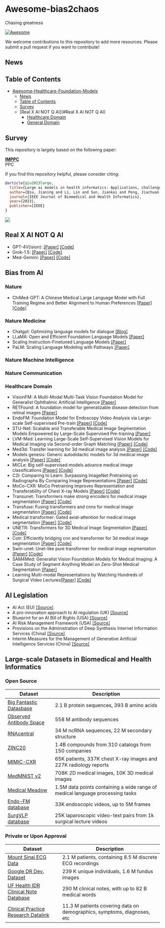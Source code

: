 # Awesome-bias2chaos
Chasing greatness



[![Awesome](https://awesome.re/badge.svg)](https://awesome.re)


We welcome contributions to this repository to add more resources. Please submit a pull request if you want to contribute!

## News


## Table of Contents

- [Awesome-Healthcare-Foundation-Models](#awesome-healthcare-foundation-models)
  - [News](#news)
  - [Table of Contents](#table-of-contents)
  - [Survey](#survey)
  - [Real X AI NOT Q AI](#Real X AI NOT Q AI)
    - [Healthcare Domain](#healthcare-domain)
    - [General Domain](#general-domain)

## Survey

This repository is largely based on the following paper:

**[IMPPC](https://ieeexplore.ieee.org/document/10261199)**
<br />
PPC
<br />

If you find this repository helpful, please consider citing:

```bibtex
@article{qiu2023large,
  title={Large ai models in health informatics: Applications, challenges, and the future},
  author={Qiu, Jianing and Li, Lin and Sun, Jiankai and Peng, Jiachuan and Shi, Peilun and Zhang, Ruiyang and Dong, Yinzhao and Lam, Kyle and Lo, Frank P-W and Xiao, Bo and others},
  journal={IEEE Journal of Biomedical and Health Informatics},
  year={2023},
  publisher={IEEE}
}
```

![](LAM_key_feature_summary.png)

## Real X AI NOT Q AI
- GPT-4V(ision): [[Paper]](https://cdn.openai.com/papers/GPTV_System_Card.pdf) [[Code]](https://openai.com/gpt-4)
- Grok-1.5: [[Paper]](https://x.ai/blog/grok-1.5) [[Code]](https://x.ai/blog/grok-1.5)
- Med-Gemini: [[Paper]](https://arxiv.org/pdf/2404.18416) [[Code]](--)

## Bias from AI 

### Nature 

- ChiMed-GPT: A Chinese Medical Large Language Model with Full
Training Regime and Better Alignment to Human Preferences [[Paper]](https://arxiv.org/pdf/2311.06025.pdf) [[Code]](https://github.com/synlp/ChiMed-GPT)


### Nature Medicine

- Chatgpt: Optimizing language models for dialogue [[Blog]](https://openai.com/blog/chatgpt/)
- LLaMA: Open and Efficient Foundation Language Models [[Paper]](https://arxiv.org/pdf/2302.13971.pdf)
- Scaling Instruction-Finetuned Language Models [[Paper]](https://arxiv.org/pdf/2210.11416.pdf)
- PaLM: Scaling Language Modeling with Pathways [[Paper]](https://arxiv.org/pdf/2204.02311.pdf)


### Nature Machine Intelligence


### Nature Communication


### Healthcare Domain

- VisionFM: A Multi-Modal Multi-Task Vision Foundation Model for Generalist Ophthalmic Artificial Intelligence [[Paper]](https://arxiv.org/abs/2310.04992)
- RETFound: A foundation model for generalizable disease detection from retinal images [[Paper]](https://www.nature.com/articles/s41586-023-06555-x)
- EndoFM: Foundation Model for Endoscopy Video Analysis via Large-scale Self-supervised Pre-train [[Paper]](https://arxiv.org/abs/2306.16741) [[Code]](https://github.com/med-air/Endo-FM)
- STU-Net: Scalable and Transferable Medical Image Segmentation Models Empowered by Large-Scale Supervised Pre-training [[Paper]](https://arxiv.org/abs/2304.06716)
- LVM-Med: Learning Large-Scale Self-Supervised Vision Models for Medical Imaging via Second-order Graph Matching [[Paper]](https://arxiv.org/abs/2306.11925) [[Code]](https://github.com/duyhominhnguyen/LVM-Med)
- Med3d: Transfer learning for 3d medical image analysis [[Paper]](https://arxiv.org/abs/1904.00625) [[Code]](https://github.com/Tencent/MedicalNet)
- Models genesis: Generic autodidactic models for 3d medical image analysis [[Paper]](https://arxiv.org/abs/1908.06912) [[Code]](https://github.com/MrGiovanni/ModelsGenesis)
- MICLe: Big self-supervised models advance medical image classifications [[Paper]](https://arxiv.org/abs/2101.05224) [[Code]](https://github.com/rjrobben/MICLe_pytorch)
- C2l: Comparing to Learn: Surpassing ImageNet Pretraining on Radiographs By Comparing Image Representations [[Paper]](https://arxiv.org/abs/2007.07423) [[Code]](https://github.com/funnyzhou/C2L_MICCAI2020)
- MoCo-CXR: MoCo Pretraining Improves Representation and Transferability of Chest X-ray Models [[Paper]](https://arxiv.org/abs/2010.05352) [[Code]](https://github.com/stanfordmlgroup/MoCo-CXR)
- Transunet: Transformers make strong encoders for medical image segmentation [[Paper]](https://arxiv.org/abs/2102.04306) [[Code]](https://github.com/Beckschen/TransUNet)
- Transfuse: Fusing transformers and cnns for medical image segmentation [[Paper]](https://arxiv.org/abs/2102.08005) [[Code]](https://github.com/Rayicer/TransFuse)
- Medical transformer: Gated axial-attention for medical image segmentation [[Paper]](https://arxiv.org/abs/2102.10662) [[Code]](https://github.com/jeya-maria-jose/Medical-Transformer)
- UNETR: Transformers for 3D Medical Image Segmentation [[Paper]](https://arxiv.org/abs/2103.10504) [[Code]](https://github.com/Project-MONAI/research-contributions/tree/main/UNETR/BTCV)
- Cotr: Efficiently bridging cnn and transformer for 3d medical image segmentation [[Paper]](https://arxiv.org/abs/2103.03024) [[Code]](https://github.com/YtongXie/CoTr)
- Swin-unet: Unet-like pure transformer for medical image segmentation [[Paper]](https://arxiv.org/abs/2105.05537) [[Code]](https://github.com/HuCaoFighting/Swin-Unet)
- SAM4Med: Generalist Vision Foundation Models for Medical Imaging: A Case Study of Segment Anything Model on Zero-Shot Medical Segmentation [[Paper]](https://arxiv.org/pdf/2304.12637.pdf)
- Learning Multi-modal Representations by Watching Hundreds of Surgical Video Lectures[[Paper]](https://arxiv.org/abs/2307.15220) [[Code]](https://github.com/CAMMA-public/SurgVLP)


## AI Legislation

- AI Act (EU) [[Source]](https://artificialintelligenceact.eu/)
- A pro-innovation approach to AI regulation (UK) [[Source]](https://assets.publishing.service.gov.uk/government/uploads/system/uploads/attachment_data/file/1146542/a_pro-innovation_approach_to_AI_regulation.pdf)
- Blueprint for an AI Bill of Rights (USA) [[Source]](https://www.whitehouse.gov/ostp/ai-bill-of-rights/)
- AI Risk Management Framework (USA) [[Source]](https://www.nist.gov/itl/ai-risk-management-framework)
- Provisions on the Administration of Deep Synthesis Internet Information Services (China) [[Source]](https://www.chinalawtranslate.com/en/deep-synthesis/)
- Interim Measures for the Management of Generative Artificial Intelligence Services (China) [[Source]](https://www.chinalawtranslate.com/en/generative-ai-interim/)

## Large-scale Datasets in Biomedical and Health Informatics
### Open Source

| Dataset                                                      | Description                                                  |
| ------------------------------------------------------------ | ------------------------------------------------------------ |
| [Big Fantastic Datasbase](https://bfd.mmseqs.com/)           | 2.1 B protein sequences, 393 B amino acids                   |
| [Observed Antibody Space](https://opig.stats.ox.ac.uk/webapps/oas/) | 558 M antibody sequences                                     |
| [RNAcentral](https://rnacentral.org/)                        | 34 M ncRNA sequences, 22 M secondary structure               |
| [ZINC20](https://zinc20.docking.org/)                        | 1.4B compounds from 310 catalogs from 150 companies          |
| [MIMIC-CXR](https://physionet.org/content/mimic-cxr/2.0.0/)  | 65K patients, 337K chest X-ray images and 227K radiology reports |
| [MedMNIST v2](https://medmnist.com/)                         | 708K 2D medical images, 10K 3D medical images                |
| [Medical Meadow](https://github.com/kbressem/medAlpaca)      | 1.5M data points containing a wide range of medical language processing tasks |
| [Endo-FM database](https://github.com/med-air/Endo-FM)       | 33K endoscopic videos, up to 5M frames                       |
| [SurgVLP database](https://github.com/CAMMA-public/SurgVLP)       | 25K laparoscopic video-text pairs from 1k surgical lecture videos |

### Private or Upon Approval
| Dataset                                                      | Description                                                  |
| ------------------------------------------------------------ | ------------------------------------------------------------ |
| [Mount Sinai ECG Data](https://www.nature.com/articles/s41746-023-00840-9)           | 2.1 M patients, containing 8.5 M discrete ECG recordings|
| [Google DR Dev. Dataset](https://jamanetwork.com/journals/jama/fullarticle/2588763) | 239 K unique individuals, 1.6 M fundus images |
| [UF Health IDR Clinical Note Database](https://www.nature.com/articles/s41746-022-00742-2) | 290 M clinical notes, with up to 82 B medical words |
| [Clinical Practice Research Datalink](https://academic.oup.com/ije/article/44/3/827/632531) | 11.3 M patients covering data on demographics, symptoms, diagnoses, etc |


